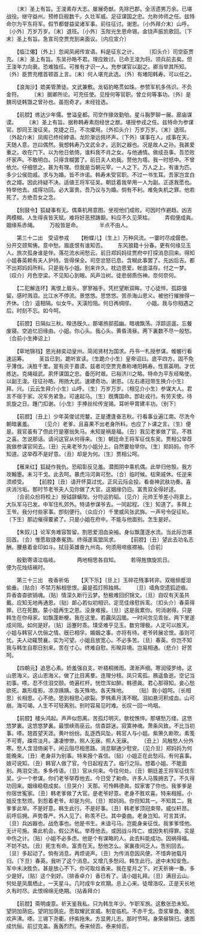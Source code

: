 <!-- { "loadSidebar": true } -->
　　〔末〕圣上有旨。王浚素存大志。屡展奇猷。先除巴郡。全活遗男万余。已堪战役。继守益州。预修巨舰数千。久壮军威。足征谋国之忠。允称帅师之任。兹特命尔为平东将军。假节都督益梁诸军事。前往征讨。谢恩。〔小外拜介末〕山呼。〔小外〕万岁万岁。〔末〕退班。〔小外〕玉陛光生恩命锡。金铙声振凯歌回。〔下末〕圣上有旨。急宣司空贾充到来面议。〔内应宣介〕 

　　【临江僊】〔外上〕忽闻凤阙传宣语。料是征东之计。 
　　〔扣头介〕司空臣贾充。〔末〕圣上有旨。东吴孙皓不君。理应致讨。已命王浚为将。领兵前去矣。但王浚年力向衰。恐难独任。可推有才识一人。充参谋官以副之。卿当举其所知。〔外〕臣贾充稽首顿首上言。〔末〕何人堪充此选。〔外〕有堵阳韩寿。可以任之。 

　　【浪淘沙】嫓美管萧徒。文武兼敷。龙韬豹略贯如珠。参赞军机多伟识。不负金符。 
　　〔末〕据卿所论。可充任使。见授何等官职。曾立何等事功。〔外〕是魏司徒韩曁之曾孙也。虽抱奇才。未经铨选。 

　　【前腔】练达少年儒。誉溢皇都。司空作掾效勤劬。星斗胸罗聊一展。廊庙谋谟。 
　　〔末〕圣上有旨。据称韩寿素抱经世之猷。堪授参戎之任。兹特命为参谋官。卽同王浚征吴。克捷之日。不次擢用。〔外扣头介〕万岁万岁。〔末〕退班。〔外起介末〕凤阁已终纶綍语。龙阶渐远佩环声。〔下外〕谋事在人。成事在天。天随人意。岂曰偶然。我想韩寿乃文武全才。远到之器也。况是故人之孙。我甚爱重之。收在门下。以为他日依倚。谁料我不肖之女。与他通情。做成丑事。吾恐败坏家声。不敢明白。只得含糊罢了。前日夫人劝我。赘他为壻。我一时怒中。不曾依允。仔细思之。甚为有理。但我是当朝元宰。一人之下。万人之上。有谁为匹。多少公侯勋戚。求与为婚。皆不许诺。韩寿未受官职。不过一书生耳。吾家岂宜白衣之婿。因此持疑不决。适値王将军征吴。朝廷着我举用一人为副。正遂我愿也。特举他去。成得功回。必大富贵。吾乃议与为婚。倘有不利。难免失机之罪。他若死了。方绝吾女之念。 

　　【刮鼓令】狐疑事有无。偶乘机用意图。坐视他们成败。可因时作避趋。凶吉两模糊。人生得丧皆天赋。难将好恶预踌蹰。料应不久见荣枯。 
　　弄假便成眞。　　　　姻缘系赤绳。 
　　万般皆是命。　　　　半点不由人。 

　　第三十二出　受诏参戎 
　　【粉蝶儿】〔生上〕万种风流。一霎时尽成僝僽。分开交颈鸳俦。意中愁。眉底恨有谁知否。 
　　东风狼籍十分春。更有何缘见玉人。旅次孤身谁是伴。落花流水闹愁云。前日郑妈妈往贾府中打探消息回来。得知小姐春英赖有夫人护持。皆得保全。司空忿怒已息。含糊此事罢了。先凶后吉。都不出郑妈妈所料。只是我与小姐。别来许久。枕边恩爱。帐底温存。付之一梦。〔叹介〕月色空梁。不见知心到眼。风声泣树。徒悲弱质伤神。奈何奈何。 

　　【二犯解连环】离恨上眉头。寥寥袖手。凭栏望断双眸。寸心徒悴。孤踪强留。感时溅泪。比江水不停流。景悠悠。思悠悠。苦杀海山恩义。被他行摧挫得一齐休。〔合〕遥相隔。似女牛。天潢险阻。何日再绸缪。 
　　小姐。我与你相遇之后。时刻不忘。如今呵。 

　　【前腔】日隔似三秋。暌违旣久。那堪旅邸孤幽。暗魂飘荡。浮踪逗遛。忘餐废寝。空追忆旧缘由。小姐。你心头。我心头。黄昏淸昼。两下裏数不尽一般愁。〔合前小生捧诏上〕 

　　【窣地锦裆】恩光赫奕动皇州。简阅贤材为国求。丹书一札授参谋。帷幄行看速运筹。 
　　圣旨已到。跪听宣读。〔生跪介小生〕皇帝诏曰。底平四方。固不免乎薄伐。决胜千里。寔有资于嘉谟。兹者司空贾充奏称堵阳韩寿。性禀英明。才优练达。克绳祖武。夙怀谋国之忠。备历时艰。已裕济川之略。特命为平东经略使。以副王浚。往征孙皓。用扬大武。速建奇功。谢恩。〔左右递冠带生换介小生〕拜。兴。〔云云生拜介小生〕山呼。〔生〕万岁万岁。〔相见介小生〕参谋大人。君言不宿于家。况军务紧急。可速起马。〔生〕旣膺国命。卽赴戎行。有劳天使。待凯旋之日。踵门扣谢。〔小生〕手捧丝纶传宠锡。耳听甲胄建丰功。〔别下〕 

　　【前腔】〔丑上〕少年英俊试兜鍪。正是遭逢奋志秋。行看事业遍江南。尽洗今朝暗裏羞。 
　　〔见介〕老爹。且喜果不出老身所料。也应了卜课之言。〔生〕便是。我官虽有了但此行是塞翁失马。未知是祸是福。〔丑〕我见老爹做了官。不胜之喜。怎说那话。请问这官从何得来。〔生〕朝廷命王将军征伐东吴。贾相公举荐我做参谋官同去。〔丑〕元来老爷为小姐分上。自然要抬举你。〔生〕郑妈妈。你不知道。这举荐不是好意。〔丑〕却是为何。〔生〕贾相公呵。 

　　【雁来红】狐疑作我仇。恐昭彰反见羞。潜图阴中乘机偶。此举归他彀。我方攻翰墨。未习干戈。此去呵。暴虎冯河眞可愁。〔合〕临时候。枯荣戚休。任逆来须顺受。 
　　【前腔】〔丑〕请开怀莫过忧。正风云际会投。看奋神武肤功奏。喜庆消污垢。那时节老爷夫人见你做了大官。这姻缘仍旧。富贵双全得好逑。 
　　〔合前众扮将校上〕授钺辞螭陛。分符运豹韬。〔见介〕元帅王爷差小将禀上。大队军马已发。中军住札郊外。特请参谋爷去。一同起程。〔生〕知道了。多拜上王爷。我分付些家事。卽刻便行。〔众应介〕千里威风张武旆。一声号令促征轮。〔下生〕那边催得要紧了。只是小姐在府中。不能与他面别。怎生是好。 

　　【朱奴儿】论军务难容暂留。割恩爱泪血染袖。身似飘蓬逐水流。当此际岂堪回首。〔合〕惟愿取捷奏冕旒。终得遂鸾盟凤求。 
　　【前腔】〔丑〕望此去功名志酬。腰悬着金印如斗。拭目英雄奋九州岛。何须用啼痕襟袖。〔合前〕 

　　殷勤寄语泣临岐。　　　　两地相思各自知。 
　　若得旌旗旋凯日。　　　　便为花烛结褵时。 

　　第三十三出　夜香祈佑 
　　【天下乐】〔旦上〕玉碎花残事转非。双蛾频蹙泪偷垂。〔贴合〕不禁万斛相思恨。最是孤灯照独帏。 
　　〔旦〕墙角空遗狐迹痕。异香杳杳欲销魂。〔贴〕情深久断行云梦。愁极难回织锦文。〔旦〕自叹有天虽共戴。应知无地再通恩。〔贴〕郞心若似初相识。定觅佳缘慰拆鸾。〔扣头介〕春英得罪。已在死数。蒙小姐再生之恩。没身难报。〔旦〕这是我累你。何消谢得。只是韩生在你母家。如飘蓬断梗。我在这里。若覊凤囚凰。一时间忽见乖张。两下里遂成间阻。如何是好。〔贴〕运蹇时乖。璞坚难乎见玉。数穷理极。人定可以胜天。小姐与韩官人伉俪之情。旣已相孚。婚姻之事。亦将有待。老爷转展忿恨。虽则可忧。夫人动辄赞襄。实为可望。小姐且放宽心。不必多苦。〔旦〕春英。你岂不知我与韩生自那日别来。苦在寸心。终难自慰。形暌异境。岂易相通。〔悲介〕好苦呵。 

　　【四朝元】追思心素。娇羞强自支。听梧桐微雨。潇淅声细。寒润侵罗绮。这山恩海义。这山恩海义。做了比目离羣。连理分枝。凤只鸾孤。鴈遥鱼逝。空记当初事。嗏。忍不住泪交颐。倚遍栏杆。恍惚浑如醉。韩德眞。君心那得知。妾心愁欲死。羸形瘦影。凉凉踽踽。各天殊地。各天殊地。 
　　〔贴〕我小姐呵。〔长相思〕长相思。心不绝。思到相思心欲裂。罗帏素月淸不眠。泪如悬河积成血。山可崩。海可竭。人生不可轻离别。别时容易见时难。长叹一回一呜咽。 

　　【前腔】楼头鸿起。声声似怨离。苦孤灯明灭。欹枕憔悴。那堪愁万缕。这悠悠梦裏。这悠悠梦裏。最恨峡雨巫云。信杳踪迷。寂寞神魂。萧条风致。不比当初事。嗏。翘首望天涯。黄叶纷纷。乱逐西风坠。韩官人与小姐。紫箫久断吹。素笺不可寄。疎帘淡月。凄凄惨惨。照人无寐。照人无寐。 
　　〔丑上〕风触愁人分外寒。愁人含泪倚阑干。闲云阻尽相思路。消息聊通少慰安。〔见介旦〕郑妈妈为何能晚来。〔丑〕老身非为别事。特来报个喜信。〔贴〕小姐正在此愁闷。有何喜事。娘可说知。〔丑〕韩官人做了官。今日起程去了。临行之际。想着小姐。不能面别。两泪交流。多多传语。〔旦〕官从何来。今往何处。〔丑〕朝廷差王将军征伐东吴。少一个参谋。你们老爷举荐他去。今日受了勑命。许多人马簇拥去了。不久得功回来。姻缘稳稳成矣。〔旦哭介〕天那。可怜韩德眞。奴家害了你也。我爹爹是你宿世寃家。〔丑〕韩老爹做了大官。是老爷好意。老身不胜欢喜。特来相报。小姐反生愁烦。到怨着老爷。却是为何。〔旦〕郑妈妈。你但知其一。不知其二。我爹爹此举。不是好意。韩生此行。不是好事。〔丑〕韩老爹顶冠束带。威仪轩昂。前呼后拥。声势尊严。外人见了。称羡不已。其中委曲。老身岂知。可言其详。〔旦〕兵凶器也。战危事也。他是书生。未谙弓马。岂能身亲征伐。我爹爹怪他。无计可施。乘此机会。假公济私。举荐他去。或因战斗阵亡。或因失机得罪。实是中伤之计。〔贴〕小姐不必多虑。他是个有谋略的人。此去料能成功。因祸得福。不妨不妨。〔丑〕死生有命。富贵在天。愁他怎么。家裏夜间乏人。吿别回去。〔旦〕多起动了。倘有消息。再烦说声。〔丑〕为传消息因风便。不惜奔驰载月归。〔下旦〕春英。我听了这个消息。又增几多愁闷。韩生此行。途中未知安危。军中未决胜负。甚是放心不下。你可取炷香来。我在星月之下。对天祈祷一番。多少是好。〔贴〕这个到好。〔排香卓介〕香已有了。请小姐礼拜。〔旦〕满目云山。何处是凤凰栖止。一天星斗。几时成牛女欢期。总上心来。徒增浩叹。正是天长地久有时尽。此恨绵绵无绝期。〔拈香拜介〕 

　　【前腔】斋明虔意。祈天鉴我私。只为韩生年少。乍职军旅。这敷张恐未知。望阴加荫庇。望阴加荫庇。愿取耀武宣威。制变临机。不赤干戈。壶浆箪食。奏凯欢声沸。嗏。三锡下尧衢。纾紫拖朱。方显男儿志。那时节呵。身荣昼锦归。速图成伉俪。前愆克盖。轰轰烈烈。泰来倾否。泰来倾否。 
